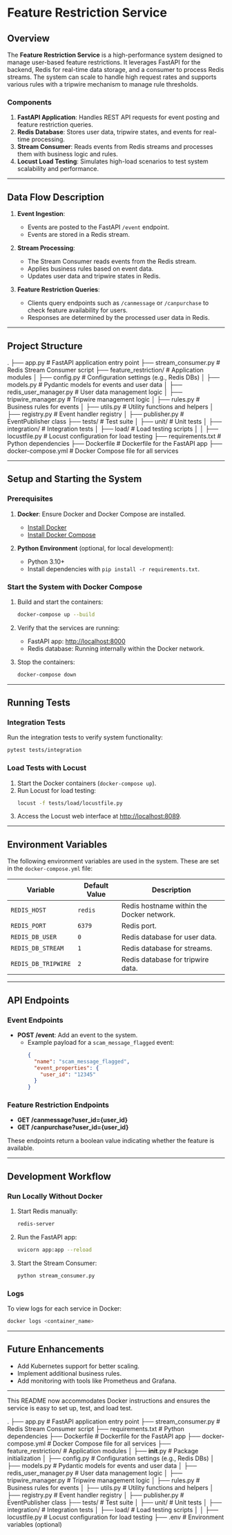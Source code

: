 

# Feature Restriction Service

## Overview

The **Feature Restriction Service** is a high-performance system designed to manage user-based feature restrictions. It leverages FastAPI for the backend, Redis for real-time data storage, and a consumer to process Redis streams. The system can scale to handle high request rates and supports various rules with a tripwire mechanism to manage rule thresholds.

### Components

1. **FastAPI Application**: Handles REST API requests for event posting and feature restriction queries.
2. **Redis Database**: Stores user data, tripwire states, and events for real-time processing.
3. **Stream Consumer**: Reads events from Redis streams and processes them with business logic and rules.
4. **Locust Load Testing**: Simulates high-load scenarios to test system scalability and performance.

---

## Data Flow Description

1. **Event Ingestion**:
   - Events are posted to the FastAPI `/event` endpoint.
   - Events are stored in a Redis stream.

2. **Stream Processing**:
   - The Stream Consumer reads events from the Redis stream.
   - Applies business rules based on event data.
   - Updates user data and tripwire states in Redis.

3. **Feature Restriction Queries**:
   - Clients query endpoints such as `/canmessage` or `/canpurchase` to check feature availability for users.
   - Responses are determined by the processed user data in Redis.

---
## Project Structure

.
├── app.py                       # FastAPI application entry point
├── stream_consumer.py           # Redis Stream Consumer script
├── feature_restriction/         # Application modules
│   ├── config.py                # Configuration settings (e.g., Redis DBs)
│   ├── models.py                # Pydantic models for events and user data
│   ├── redis_user_manager.py    # User data management logic
│   ├── tripwire_manager.py      # Tripwire management logic
│   ├── rules.py                 # Business rules for events
│   ├── utils.py                 # Utility functions and helpers
│   ├── registry.py              # Event handler registry
│   ├── publisher.py             # EventPublisher class
├── tests/                       # Test suite
│   ├── unit/                    # Unit tests
│   ├── integration/             # Integration tests
│   ├── load/                    # Load testing scripts
│   │   ├── locustfile.py        # Locust configuration for load testing
├── requirements.txt             # Python dependencies
├── Dockerfile                   # Dockerfile for the FastAPI app
├── docker-compose.yml           # Docker Compose file for all services


---
## Setup and Starting the System

### Prerequisites
1. **Docker**: Ensure Docker and Docker Compose are installed.
   - [Install Docker](https://docs.docker.com/get-docker/)
   - [Install Docker Compose](https://docs.docker.com/compose/install/)

2. **Python Environment** (optional, for local development):
   - Python 3.10+
   - Install dependencies with `pip install -r requirements.txt`.

### Start the System with Docker Compose

1. Build and start the containers:
   ```bash
   docker-compose up --build
   ```

2. Verify that the services are running:
   - FastAPI app: [http://localhost:8000](http://localhost:8000)
   - Redis database: Running internally within the Docker network.

3. Stop the containers:
   ```bash
   docker-compose down
   ```

---

## Running Tests

### Integration Tests
Run the integration tests to verify system functionality:
```bash
pytest tests/integration
```

### Load Tests with Locust
1. Start the Docker containers (`docker-compose up`).
2. Run Locust for load testing:
   ```bash
   locust -f tests/load/locustfile.py
   ```
3. Access the Locust web interface at [http://localhost:8089](http://localhost:8089).

---

## Environment Variables

The following environment variables are used in the system. These are set in the `docker-compose.yml` file:

| Variable       | Default Value | Description                              |
|----------------|---------------|------------------------------------------|
| `REDIS_HOST`   | `redis`       | Redis hostname within the Docker network. |
| `REDIS_PORT`   | `6379`        | Redis port.                             |
| `REDIS_DB_USER`| `0`           | Redis database for user data.           |
| `REDIS_DB_STREAM`| `1`         | Redis database for streams.             |
| `REDIS_DB_TRIPWIRE`| `2`       | Redis database for tripwire data.       |

---

## API Endpoints

### Event Endpoints
- **POST /event**: Add an event to the system.
  - Example payload for a `scam_message_flagged` event:
    ```json
    {
      "name": "scam_message_flagged",
      "event_properties": {
        "user_id": "12345"
      }
    }
    ```

### Feature Restriction Endpoints
- **GET /canmessage?user_id={user_id}**
- **GET /canpurchase?user_id={user_id}**

These endpoints return a boolean value indicating whether the feature is available.

---

## Development Workflow

### Run Locally Without Docker
1. Start Redis manually:
   ```bash
   redis-server
   ```
2. Run the FastAPI app:
   ```bash
   uvicorn app:app --reload
   ```
3. Start the Stream Consumer:
   ```bash
   python stream_consumer.py
   ```

### Logs
To view logs for each service in Docker:
```bash
docker logs <container_name>
```

---

## Future Enhancements
- Add Kubernetes support for better scaling.
- Implement additional business rules.
- Add monitoring with tools like Prometheus and Grafana.

---

This README now accommodates Docker instructions and ensures the service is easy to set up, test, and load test.


.
├── app.py                       # FastAPI application entry point
├── stream_consumer.py           # Redis Stream Consumer script
├── requirements.txt             # Python dependencies
├── Dockerfile                   # Dockerfile for the FastAPI app
├── docker-compose.yml           # Docker Compose file for all services
├── feature_restriction/         # Application modules
│   ├── __init__.py              # Package initialization
│   ├── config.py                # Configuration settings (e.g., Redis DBs)
│   ├── models.py                # Pydantic models for events and user data
│   ├── redis_user_manager.py    # User data management logic
│   ├── tripwire_manager.py      # Tripwire management logic
│   ├── rules.py                 # Business rules for events
│   ├── utils.py                 # Utility functions and helpers
│   ├── registry.py              # Event handler registry
│   ├── publisher.py             # EventPublisher class
├── tests/                       # Test suite
│   ├── unit/                    # Unit tests
│   ├── integration/             # Integration tests
│   ├── load/                    # Load testing scripts
│   │   ├── locustfile.py        # Locust configuration for load testing
├── .env                         # Environment variables (optional)
